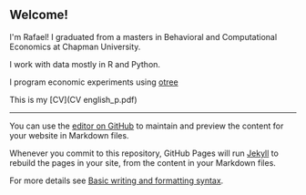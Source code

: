 ## Welcome!


I'm Rafael!  I graduated from a masters in Behavioral and Computational Economics at Chapman University.

I work with data mostly in R and Python.

I program economic experiments using [otree](https://otree.readthedocs.io/en/latest/)

This is my [CV](CV english_p.pdf)


____

You can use the [editor on GitHub](https://github.com/rafaelcharris/rafaelcharris.github.io/edit/main/README.md) to maintain and preview the content for your website in Markdown files.

Whenever you commit to this repository, GitHub Pages will run [Jekyll](https://jekyllrb.com/) to rebuild the pages in your site, from the content in your Markdown files.


For more details see [Basic writing and formatting syntax](https://docs.github.com/en/github/writing-on-github/getting-started-with-writing-and-formatting-on-github/basic-writing-and-formatting-syntax).
